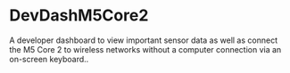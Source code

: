 # DevDashM5Core2
A developer dashboard to view important sensor data as well as connect the M5 Core 2 to wireless networks without a computer connection via an on-screen keyboard..
